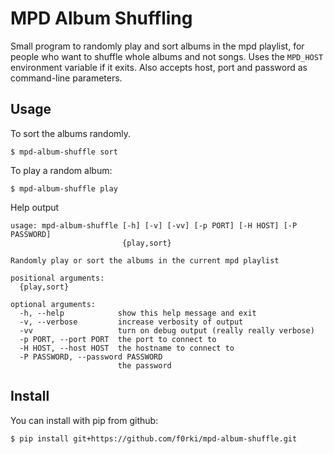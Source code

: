 # MPD Album Shuffling

Small program to randomly play and sort albums in the mpd playlist, for people
who want to shuffle whole albums and not songs. Uses the `MPD_HOST` environment
variable if it exits. Also accepts host, port and password as command-line
parameters.

## Usage

To sort the albums randomly.
```
$ mpd-album-shuffle sort
```

To play a random album:
```
$ mpd-album-shuffle play
```

Help output
```
usage: mpd-album-shuffle [-h] [-v] [-vv] [-p PORT] [-H HOST] [-P PASSWORD]
                         {play,sort}

Randomly play or sort the albums in the current mpd playlist

positional arguments:
  {play,sort}

optional arguments:
  -h, --help            show this help message and exit
  -v, --verbose         increase verbosity of output
  -vv                   turn on debug output (really really verbose)
  -p PORT, --port PORT  the port to connect to
  -H HOST, --host HOST  the hostname to connect to
  -P PASSWORD, --password PASSWORD
                        the password
```

## Install

You can install with pip from github:

```
$ pip install git+https://github.com/f0rki/mpd-album-shuffle.git
```
